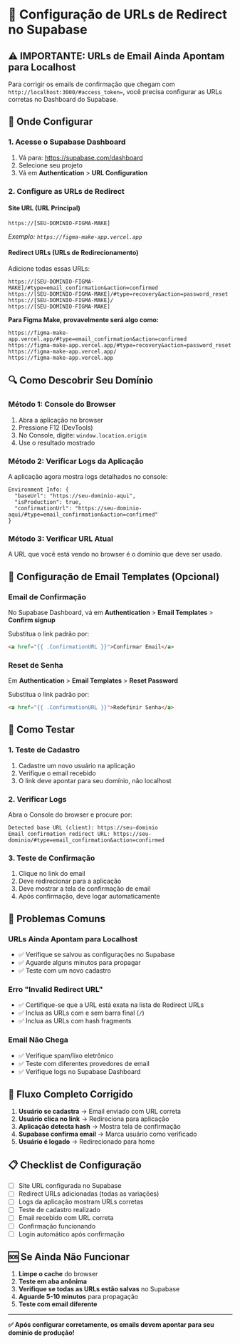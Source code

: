 # 🔧 Configuração de URLs de Redirect no Supabase

## ⚠️ IMPORTANTE: URLs de Email Ainda Apontam para Localhost

Para corrigir os emails de confirmação que chegam com `http://localhost:3000/#access_token=`, você precisa configurar as URLs corretas no Dashboard do Supabase.

## 📍 Onde Configurar

### 1. **Acesse o Supabase Dashboard**
1. Vá para: https://supabase.com/dashboard
2. Selecione seu projeto
3. Vá em **Authentication** > **URL Configuration**

### 2. **Configure as URLs de Redirect**

#### **Site URL (URL Principal)**
```
https://[SEU-DOMINIO-FIGMA-MAKE]
```
*Exemplo: `https://figma-make-app.vercel.app`*

#### **Redirect URLs (URLs de Redirecionamento)**
Adicione todas essas URLs:

```
https://[SEU-DOMINIO-FIGMA-MAKE]/#type=email_confirmation&action=confirmed
https://[SEU-DOMINIO-FIGMA-MAKE]/#type=recovery&action=password_reset
https://[SEU-DOMINIO-FIGMA-MAKE]/
https://[SEU-DOMINIO-FIGMA-MAKE]
```

**Para Figma Make, provavelmente será algo como:**
```
https://figma-make-app.vercel.app/#type=email_confirmation&action=confirmed
https://figma-make-app.vercel.app/#type=recovery&action=password_reset
https://figma-make-app.vercel.app/
https://figma-make-app.vercel.app
```

## 🔍 Como Descobrir Seu Domínio

### **Método 1: Console do Browser**
1. Abra a aplicação no browser
2. Pressione F12 (DevTools)
3. No Console, digite: `window.location.origin`
4. Use o resultado mostrado

### **Método 2: Verificar Logs da Aplicação**
A aplicação agora mostra logs detalhados no console:
```
Environment Info: {
  "baseUrl": "https://seu-dominio-aqui",
  "isProduction": true,
  "confirmationUrl": "https://seu-dominio-aqui/#type=email_confirmation&action=confirmed"
}
```

### **Método 3: Verificar URL Atual**
A URL que você está vendo no browser é o domínio que deve ser usado.

## 📧 Configuração de Email Templates (Opcional)

### **Email de Confirmação**
No Supabase Dashboard, vá em **Authentication** > **Email Templates** > **Confirm signup**

Substitua o link padrão por:
```html
<a href="{{ .ConfirmationURL }}">Confirmar Email</a>
```

### **Reset de Senha**
Em **Authentication** > **Email Templates** > **Reset Password**

Substitua o link padrão por:
```html
<a href="{{ .ConfirmationURL }}">Redefinir Senha</a>
```

## 🧪 Como Testar

### **1. Teste de Cadastro**
1. Cadastre um novo usuário na aplicação
2. Verifique o email recebido
3. O link deve apontar para seu domínio, não localhost

### **2. Verificar Logs**
Abra o Console do browser e procure por:
```
Detected base URL (client): https://seu-dominio
Email confirmation redirect URL: https://seu-dominio/#type=email_confirmation&action=confirmed
```

### **3. Teste de Confirmação**
1. Clique no link do email
2. Deve redirecionar para a aplicação
3. Deve mostrar a tela de confirmação de email
4. Após confirmação, deve logar automaticamente

## 🚨 Problemas Comuns

### **URLs Ainda Apontam para Localhost**
- ✅ Verifique se salvou as configurações no Supabase
- ✅ Aguarde alguns minutos para propagar
- ✅ Teste com um novo cadastro

### **Erro "Invalid Redirect URL"**
- ✅ Certifique-se que a URL está exata na lista de Redirect URLs
- ✅ Inclua as URLs com e sem barra final (`/`)
- ✅ Inclua as URLs com hash fragments

### **Email Não Chega**
- ✅ Verifique spam/lixo eletrônico
- ✅ Teste com diferentes provedores de email
- ✅ Verifique logs no Supabase Dashboard

## 🔄 Fluxo Completo Corrigido

1. **Usuário se cadastra** → Email enviado com URL correta
2. **Usuário clica no link** → Redireciona para aplicação
3. **Aplicação detecta hash** → Mostra tela de confirmação
4. **Supabase confirma email** → Marca usuário como verificado
5. **Usuário é logado** → Redirecionado para home

## 📋 Checklist de Configuração

- [ ] Site URL configurada no Supabase
- [ ] Redirect URLs adicionadas (todas as variações)
- [ ] Logs da aplicação mostram URLs corretas
- [ ] Teste de cadastro realizado
- [ ] Email recebido com URL correta
- [ ] Confirmação funcionando
- [ ] Login automático após confirmação

## 🆘 Se Ainda Não Funcionar

1. **Limpe o cache** do browser
2. **Teste em aba anônima**
3. **Verifique se todas as URLs estão salvas** no Supabase
4. **Aguarde 5-10 minutos** para propagação
5. **Teste com email diferente**

---

**✅ Após configurar corretamente, os emails devem apontar para seu domínio de produção!**